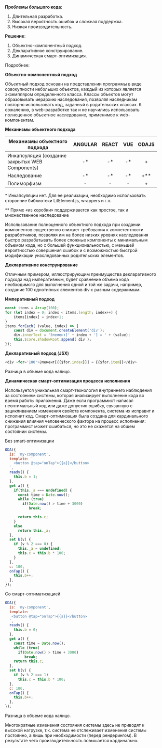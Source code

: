 **Проблемы большого кода:**

1. Длительная разработка.
1. Высокая вероятность ошибок и сложная поддержка.
1. Низкая производительность.

**Решение:**

1. Объектно-компонентный подход.
1. Декларативное конструирование.
1. Динамическая смарт-оптимизация.

Подробнее:

**Объектно-компонентный подход**

Объектный подход основан на представлении программы в виде совокупности небольших объектов, каждый из которых является экземпляром определенного класса. Классы объектов могут образовывать иерархию наследования, позволяя наследникам повторно использовать код, заданный в родительских классах. К сожалению, в web-разработке так и не научились использовать полноценное объектное наследование, применимое к web-компонентам.

**Механизмы объектного подхода**

Механизмы объектного подхода |ANGULAR | REACT | VUE | ODAJS
--|:--:|:--:|:--:|:--:
Инкапсуляция (создание закрытых WEB Components)| -* | -* | -* | +
Наследование| -* | -* | -* | +**
Полиморфизм | - | - | - | +

\* Инкапсуляции нет. Для ее реализации, необходимо использовать сторонние библиотеки LitElement.js, wrappers и т.п.

\*\* Прямо «из коробки» поддерживается как простое, так и множественное наследование

Использование полноценного объектного подхода при создании компонентов существенно снижает требования к компетентности разработчиков, позволяя им на более низких уровнях наследования быстро разрабатывать более сложные компоненты с минимальным объемом кода, но с большей функциональностью, с меньшей вероятностью совершения ошибок и с возможностью быстрой модификации унаследованных родительских элементов.

**Декларативное конструирование**

Отличным примером, иллюстрирующим преимущества декларативного подхода над императивным, будет сравнение объема кода необходимого для выполнения одной и той же задачи, например, создание 100 однотипных элементов div с разным содержимым.

**Императивный подход**

```javascript
const items = Array(100);
for (let index = 0; index < items.length; index++) {
    items[index] = index+1;
}
items.forEach( (value, index) => {
    const div = document.createElement('div');
    div.innerText = 'Элемент[' + index + '] = ' + (value);
    this.$core.shadowRoot.append( div );
});
```

**Декларативный подход (JSX)**

```javascript
<div ~for='100'>Элемент[{{$for.index}}] = {{$for.item}}</div>
```

Разница в объеме кода налицо.

**Динамическая смарт-оптимизация процесса исполнения**

Используется уникальная смарт-технология внутреннего наблюдения за состоянием системы, которая анализирует выполнение кода во время работы приложения. Даже если программист написал неоптимальный код или даже допустил ошибку, связанную с зацикливанием изменения свойств компонента, система их исправит и исполнит код. Смарт-оптимизация была создана для кардинального снижения влияния человеческого фактора на процесс исполнения: программист может ошибаться, но это не скажется на общем состоянии системы.

Без smart-оптимизации

```javascript
ODA({
  is: 'my-component',
  template: `
    <button @tap="onTap">{{a}}</button>
  `,
  ready() {
    this.b = 1;
  },
  get a() {
    if(this._a === undefined) {
      const time = Date.now();
      while (true)
        if(Date.now() > time + 3000)
           break;

      return this.c;
    }
    else
      return this._a;
  },
  set b(v) {
    if (v % 2 === 0) {
      this._a = undefined;
      this.c = this.b * 100;
    }
  },
  c: 100,
  onTap() {
    this.b++;
  },
});
```

Со смарт-оптиматизацией

```javascript
ODA({
  is: 'my-component',
  template: `
   <button @tap="onTap">{{a}}</button>
  `,
  ready() {
    this.b = 0;
  },
  get a() {
    const time = Date.now();
    while (true)
      if(Date.now() > time + 3000)
         break;
    return this.c;
  },
  set b(v) {
    if (v % 2 === 1)
      this.c = this.b * 100;
  },
  c: 100,
  onTap() {
    this.b++;
  },
});
```

Разница в объеме кода налицо.

Многократные изменения состояния системы здесь не приводят к высокой нагрузке, т.к. система не отслеживает изменения системы постоянно, а лишь при необходимости (перед рендерингом). В результате чего производительность повышается кардинально.
